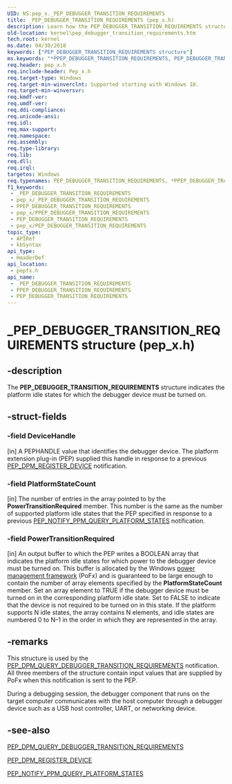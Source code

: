 ```yaml
---
UID: NS:pep_x._PEP_DEBUGGER_TRANSITION_REQUIREMENTS
title: _PEP_DEBUGGER_TRANSITION_REQUIREMENTS (pep_x.h)
description: Learn how the PEP_DEBUGGER_TRANSITION_REQUIREMENTS structure indicates the platform idle states for which the debugger device must be turned on.
old-location: kernel\pep_debugger_transition_requirements.htm
tech.root: kernel
ms.date: 04/30/2018
keywords: ["PEP_DEBUGGER_TRANSITION_REQUIREMENTS structure"]
ms.keywords: "*PPEP_DEBUGGER_TRANSITION_REQUIREMENTS, PEP_DEBUGGER_TRANSITION_REQUIREMENTS, PEP_DEBUGGER_TRANSITION_REQUIREMENTS structure [Kernel-Mode Driver Architecture], PPEP_DEBUGGER_TRANSITION_REQUIREMENTS, PPEP_DEBUGGER_TRANSITION_REQUIREMENTS structure pointer [Kernel-Mode Driver Architecture], _PEP_DEBUGGER_TRANSITION_REQUIREMENTS, kernel.pep_debugger_transition_requirements, pepfx/PEP_DEBUGGER_TRANSITION_REQUIREMENTS, pepfx/PPEP_DEBUGGER_TRANSITION_REQUIREMENTS"
req.header: pep_x.h
req.include-header: Pep_x.h
req.target-type: Windows
req.target-min-winverclnt: Supported starting with Windows 10.
req.target-min-winversvr: 
req.kmdf-ver: 
req.umdf-ver: 
req.ddi-compliance: 
req.unicode-ansi: 
req.idl: 
req.max-support: 
req.namespace: 
req.assembly: 
req.type-library: 
req.lib: 
req.dll: 
req.irql: 
targetos: Windows
req.typenames: PEP_DEBUGGER_TRANSITION_REQUIREMENTS, *PPEP_DEBUGGER_TRANSITION_REQUIREMENTS
f1_keywords:
 - _PEP_DEBUGGER_TRANSITION_REQUIREMENTS
 - pep_x/_PEP_DEBUGGER_TRANSITION_REQUIREMENTS
 - PPEP_DEBUGGER_TRANSITION_REQUIREMENTS
 - pep_x/PPEP_DEBUGGER_TRANSITION_REQUIREMENTS
 - PEP_DEBUGGER_TRANSITION_REQUIREMENTS
 - pep_x/PEP_DEBUGGER_TRANSITION_REQUIREMENTS
topic_type:
 - APIRef
 - kbSyntax
api_type:
 - HeaderDef
api_location:
 - pepfx.h
api_name:
 - _PEP_DEBUGGER_TRANSITION_REQUIREMENTS
 - PPEP_DEBUGGER_TRANSITION_REQUIREMENTS
 - PEP_DEBUGGER_TRANSITION_REQUIREMENTS
---
```


# _PEP_DEBUGGER_TRANSITION_REQUIREMENTS structure (pep_x.h)


## -description

The <b>PEP_DEBUGGER_TRANSITION_REQUIREMENTS</b> structure indicates the platform idle states for which the debugger device must be turned on.

## -struct-fields

### -field DeviceHandle

[in] A PEPHANDLE value that identifies the debugger device. The platform extension plug-in (PEP) supplied this handle in response to a previous <a href="/windows-hardware/drivers/ddi/pepfx/ns-pepfx-_pep_register_crashdump_device">PEP_DPM_REGISTER_DEVICE</a> notification.

### -field PlatformStateCount

[in] The number of entries in the array pointed to by the <b>PowerTransitionRequired</b> member. This number is the same as the number of supported platform idle states that the PEP specified in response to a previous <a href="/windows-hardware/drivers/ddi/pepfx/ns-pepfx-_pep_ppm_query_platform_states">PEP_NOTIFY_PPM_QUERY_PLATFORM_STATES</a> notification.

### -field PowerTransitionRequired

[in] An output buffer to which the PEP writes a BOOLEAN array that indicates the platform idle states for which power to the debugger device must be turned on. This buffer is allocated by the Windows <a href="/windows-hardware/drivers/ddi/_kernel/#device-power-management">power management framework</a> (PoFx) and is guaranteed to be large enough to contain the number of array elements specified by the <b>PlatformStateCount</b> member. Set an array element to TRUE if the debugger device must be turned on in the corresponding platform idle state. Set to FALSE to indicate that the device is not required to be turned on in this state. If the platform supports N idle states, the array contains N elements, and idle states are numbered 0 to N–1 in the order in which they are represented in the array.

## -remarks

This structure is used by the <a href="/windows-hardware/drivers/ddi/pepfx/ns-pepfx-_pep_debugger_transition_requirements">PEP_DPM_QUERY_DEBUGGER_TRANSITION_REQUIREMENTS</a> notification. All three members of the structure contain input values that are supplied by PoFx when this notification is sent to the PEP.

During a debugging session, the debugger component that runs on the target computer communicates with the host computer through a debugger device such as a USB host controller, UART, or networking device.

## -see-also

<a href="/windows-hardware/drivers/ddi/pepfx/ns-pepfx-_pep_debugger_transition_requirements">PEP_DPM_QUERY_DEBUGGER_TRANSITION_REQUIREMENTS</a>



<a href="/windows-hardware/drivers/ddi/pepfx/ns-pepfx-_pep_register_crashdump_device">PEP_DPM_REGISTER_DEVICE</a>



<a href="/windows-hardware/drivers/ddi/pepfx/ns-pepfx-_pep_ppm_query_platform_states">PEP_NOTIFY_PPM_QUERY_PLATFORM_STATES</a>

